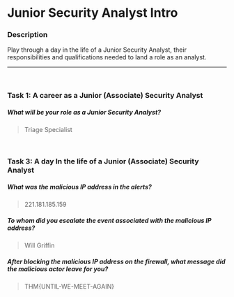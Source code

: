 # Junior Security Analyst Intro

### Description
Play through a day in the life of a Junior Security Analyst, their responsibilities and qualifications needed to land a role as an analyst.

---
<br>

### Task 1: A career as a Junior (Associate) Security Analyst 

##### What will be your role as a Junior Security Analyst?
> Triage Specialist

<br>

### Task 3: A day In the life of a Junior (Associate) Security Analyst 

##### What was the malicious IP address in the alerts?
> 221.181.185.159

##### To whom did you escalate the event associated with the malicious IP address?
> Will Griffin

##### After blocking the malicious IP address on the firewall, what message did the malicious actor leave for you?
> THM{UNTIL-WE-MEET-AGAIN}
